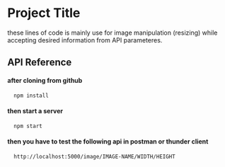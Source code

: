 
# Project Title
these lines of code is mainly use for image manipulation (resizing) while accepting desired information from API parameteres.


## API Reference

#### after cloning from github

```http
  npm install
```
#### then start a server

```http
  npm start
```
#### then you have to test the following api in postman or thunder client

```http
  http://localhost:5000/image/IMAGE-NAME/WIDTH/HEIGHT
